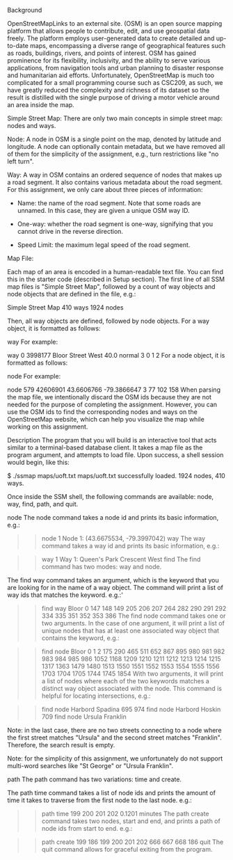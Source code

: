 
Background

OpenStreetMapLinks to an external site. (OSM) is an open source mapping platform that allows people to contribute, edit, and use geospatial data freely. The platform employs user-generated data to create detailed and up-to-date maps, encompassing a diverse range of geographical features such as roads, buildings, rivers, and points of interest. OSM has gained prominence for its flexibility, inclusivity, and the ability to serve various applications, from navigation tools and urban planning to disaster response and humanitarian aid efforts. Unfortunately, OpenStreetMap is much too complicated for a small programming course such as CSC209, as such, we have greatly reduced the complexity and richness of its dataset so the result is distilled with the single purpose of driving a motor vehicle around an area inside the map. 

Simple Street Map: There are only two main concepts in simple street map: nodes and ways.

Node: A node in OSM is a single point on the map, denoted by latitude and longitude. A node can optionally contain metadata, but we have removed all of them for the simplicity of the assignment, e.g., turn restrictions like "no left turn".

Way: A way in OSM contains an ordered sequence of nodes that makes up a road segment. It also contains various metadata about the road segment. For this assignment, we only care about three pieces of information: 

- Name: the name of the road segment. Note that some roads are unnamed. In this case, they are given a unique OSM way ID.

- One-way: whether the road segment is one-way, signifying that you cannot drive in the reverse direction.

- Speed Limit: the maximum legal speed of the road segment.

Map File:

Each map of an area is encoded in a human-readable text file. You can find this in the starter code (described in Setup section). The first line of all SSM map files is "Simple Street Map", followed by a count of way objects and node objects that are defined in the file, e.g.:

 Simple Street Map
 410 ways
 1924 nodes
 
 Then, all way objects are defined, followed by node objects. For a way object, it is formatted as follows:

way <id> <osmid> <name>
 <speed limit> <oneway or normal> <number of associated nodes>
 <list of node ids...>
For example:

way 0 3998177 Bloor Street West
 40.0 normal 3
 0 1 2
For a node object, it is formatted as follows:

node <id> <osmid> <latitude> <longitude> <number of associated ways>
 <list of way ids...>
For example:

node 579 42606901 43.6606766 -79.3866647 3
 77 102 158
When parsing the map file, we intentionally discard the OSM ids because they are not needed for the purpose of completing the assignment. However, you can use the OSM ids to find the corresponding nodes and ways on the OpenStreetMap website, which can help you visualize the map while working on this assignment.

Description
The program that you will build is an interactive tool that acts similar to a terminal-based database client. It takes a map file as the program argument, and attempts to load file. Upon success, a shell session would begin, like this:

$ ./ssmap maps/uoft.txt
maps/uoft.txt successfully loaded. 1924 nodes, 410 ways.
>>
Once inside the SSM shell, the following commands are available: node, way, find, path, and quit.

node
The node command takes a node id and prints its basic information, e.g.:

>> node 1
Node 1: (43.6675534, -79.3997042)
way
The way command takes a way id and prints its basic information, e.g.:

>> way 1
Way 1: Queen's Park Crescent West
find
The find command has two modes: way and node. 

The find way command takes an argument, which is the keyword that you are looking for in the name of a way object. The command will print a list of way ids that matches the keyword. e.g.:'

>> find way Bloor
0 147 148 149 205 206 207 264 282 290 291 292 334 335 351 352 353 386
The find node command takes one or two arguments. In the case of one argument, it will print a list of unique nodes that has at least one associated way object that contains the keyword, e.g.:

>> find node Bloor
0 1 2 175 290 465 511 652 867 895 980 981 982 983 984 985 986 1052 1168 1209 1210 1211 1212 1213 1214 1215 1317 1363 1479 1480 1513 1550 1551 1552 1553 1554 1555 1556 1703 1704 1705 1744 1745 1854
With two arguments, it will print a list of nodes where each of the two keywords matches a distinct way object associated with the node. This command is helpful for locating intersections, e.g.:

>> find node Harbord Spadina
695 974
>> find node Harbord Hoskin
709
>> find node Ursula Franklin

>>
Note: in the last case, there are no two streets connecting to a node where the first street matches "Ursula" and the second street matches "Franklin". Therefore, the search result is empty.

Note: for the simplicity of this assignment, we unfortunately do not support multi-word searches like "St George" or "Ursula Franklin".

path
The path command has two variations: time and create.

The path time command takes a list of node ids and prints the amount of time it takes to traverse from the first node to the last node. e.g.:

>> path time 199 200 201 202
0.1201 minutes
The path create command takes two nodes, start and end, and prints a path of node ids from start to end. e.g.:

>> path create 199 186
199 200 201 202 666 667 668 186
quit
The quit command allows for graceful exiting from the program.
